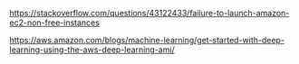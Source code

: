 https://stackoverflow.com/questions/43122433/failure-to-launch-amazon-ec2-non-free-instances

https://aws.amazon.com/blogs/machine-learning/get-started-with-deep-learning-using-the-aws-deep-learning-ami/
